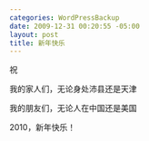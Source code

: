 ```yaml
--- 
categories: WordPressBackup
date: 2009-12-31 00:20:55 -05:00
layout: post
title: 新年快乐
---
```

祝

我的家人们，无论身处沛县还是天津

我的朋友们，无论人在中国还是美国

2010，新年快乐！
